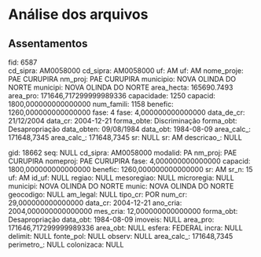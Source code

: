 # Análise dos arquivos

## Assentamentos


fid: 6587                               
cd_sipra: AM0058000                     cd_sipra: AM0058000
uf: AM                                  uf: AM
nome_proje: PAE CURUPIRA                nm_proj: PAE CURUPIRA
municipio: NOVA OLINDA DO NORTE         municipi: NOVA OLINDA DO NORTE
area_hecta: 165690.7493                 area_pro: 171646,717299999989336
capacidade: 1250                        capacid: 1800,000000000000000
num_famili: 1158                        benefic: 1260,000000000000000
fase: 4                                 fase: 4,000000000000000
data_de_cr: 21/12/2004                  data_cr: 2004-12-21
forma_obte: Discriminação               forma_obt: Desapropriação
data_obten: 09/08/1984                  data_obt: 1984-08-09
area_calc_: 171648,7345                 area_calc_: 171648,7345
sr: NULL                                sr: AM
descricao_: NULL                        

gid: 18662
seq: NULL
cd_sipra: AM0058000
modalid: PA
nm_proj: PAE CURUPIRA
nomeproj: PAE CURUPIRA
fase: 4,000000000000000
capacid: 1800,000000000000000
benefic: 1260,000000000000000
sr: AM
sr_n: 15
uf: AM
id_uf: NULL
regiao: NULL
mesoregiao: NULL
microregia: NULL
municipi: NOVA OLINDA DO NORTE
munic: NOVA OLINDA DO NORTE
geocodigo: NULL
am_legal: NULL
tipo_cr: POR
num_cr: 29,000000000000000
data_cr: 2004-12-21
ano_cria: 2004,000000000000000
mes_cria: 12,000000000000000
forma_obt: Desapropriação
data_obt: 1984-08-09
imoveis: NULL
area_pro: 171646,717299999989336
area_obt: NULL
esfera: FEDERAL
incra: NULL
delimit: NULL
fonte_pol: NULL
observ: NULL
area_calc_: 171648,7345
perimetro_: NULL
colonizaca: NULL
